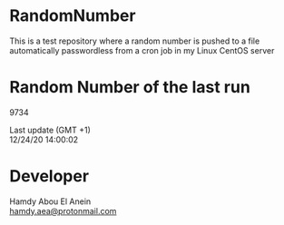 # RandomNumber    
This is a test repository where a random number is pushed to a file automatically passwordless from a cron job in my Linux CentOS server    
# Random Number of the last run   
9734
      
Last update (GMT +1)    
12/24/20 14:00:02
# Developer    
Hamdy Abou El Anein   
hamdy.aea@protonmail.com
